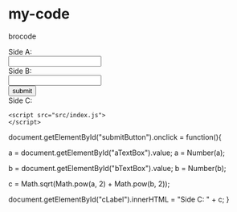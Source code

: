 # my-code
brocode


<!DOCTYPE html>
<html>

<head>
	<title>Parcel Sandbox</title>
	<meta charset="UTF-8" />
</head>

<body>
<label id="aLabel">Side A:</label><br>
<input type="text" id="aTextBox"><br>
<label id="bLabel">Side B:</label><br>
<input type="text" id="bTextBox"><br>
<button type="button" id="submitButton">submit</button><br>
<label id="cLabel">Side C:<//label><br>



	<script src="src/index.js">
	</script>
</body>

</html>

document.getElementById("submitButton").onclick = function(){
  
  a = document.getElementById("aTextBox").value;
  a = Number(a);

  b = document.getElementById("bTextBox").value;
  b = Number(b);

  c = Math.sqrt(Math.pow(a, 2) + Math.pow(b, 2));

  document.getElementById("cLabel").innerHTML = "Side C: " + c;
}
